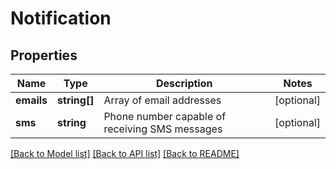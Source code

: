 # Notification

## Properties
Name | Type | Description | Notes
------------ | ------------- | ------------- | -------------
**emails** | **string[]** | Array of email addresses | [optional] 
**sms** | **string** | Phone number capable of receiving SMS messages | [optional] 

[[Back to Model list]](../README.md#documentation-for-models) [[Back to API list]](../README.md#documentation-for-api-endpoints) [[Back to README]](../README.md)


